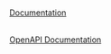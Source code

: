 <br/> <a href = "https://github.com/TelNetAtlas/feeding_data/blob/mf_0.1/doc.html" > Documentation </a>

<br/> <a href = "https://github.com/TelNetAtlas/feeding_data/blob/mf_0.1/api_documentation_v1.yaml" > OpenAPI Documentation </a>
